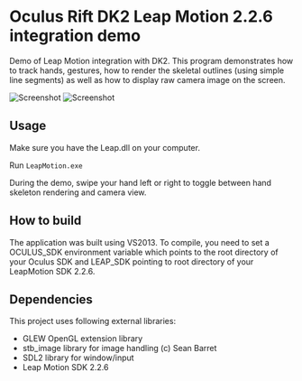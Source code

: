 Oculus Rift DK2 Leap Motion 2.2.6 integration demo
================

Demo of Leap Motion integration with DK2. This program demonstrates how to track hands, gestures, how to render the skeletal outlines (using simple line segments) as well as how to display raw camera image on the screen. 

![Screenshot](http://kondrak.info/images/vr_leap1.png?raw=true)
![Screenshot](http://kondrak.info/images/vr_leap2.png?raw=true)

Usage
-----
Make sure you have the Leap.dll on your computer.

Run <code>LeapMotion.exe</code>

During the demo, swipe your hand left or right to toggle between hand skeleton rendering and camera view.

How to build
-------
The application was built using VS2013. To compile, you need to set a OCULUS_SDK environment variable which points to the root directory of your Oculus SDK and LEAP_SDK pointing to root directory of your LeapMotion SDK 2.2.6.

Dependencies
-------
This project uses following external libraries:

- GLEW OpenGL extension library
- stb_image library for image handling (c) Sean Barret
- SDL2 library for window/input 
- Leap Motion SDK 2.2.6